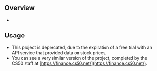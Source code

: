 ## Overview
  - 


## Usage
  - This project is deprecated, due to the expiration of a free trial with an API service that provided data on stock prices.
  - You can see a very similar version of the project, completed by the CS50 staff at [https://finance.cs50.net/](https://finance.cs50.net/).
